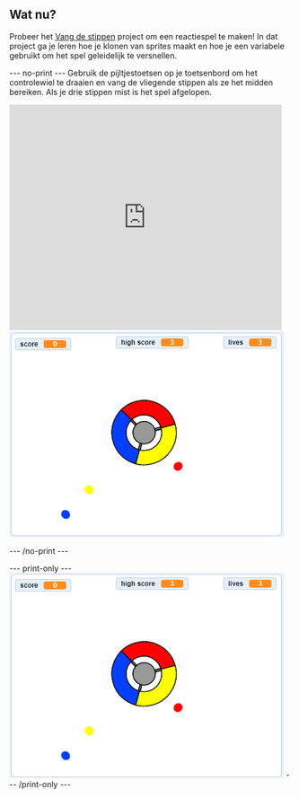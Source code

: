 ## Wat nu?

Probeer het [Vang de stippen](https://projects.raspberrypi.org/en/projects/catch-the-dots?utm_source=pathway&utm_medium=whatnext&utm_campaign=projects) project om een reactiespel te maken! In dat project ga je leren hoe je klonen van sprites maakt en hoe je een variabele gebruikt om het spel geleidelijk te versnellen.

\--- no-print \--- Gebruik de pijltjestoetsen op je toetsenbord om het controlewiel te draaien en vang de vliegende stippen als ze het midden bereiken. Als je drie stippen mist is het spel afgelopen.

<div class="scratch-preview">
  <iframe allowtransparency="true" width="485" height="402" src="https://scratch.mit.edu/projects/embed/252923761/?autostart=false" frameborder="0" scrolling="no"></iframe>
  <img src="images/dots-final.png">
</div>

\--- /no-print \---

\--- print-only \--- ![Dots screenshot](images/dots-final.png) \--- /print-only \---